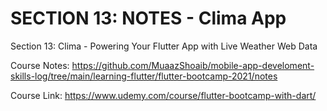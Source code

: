 # SECTION 13: NOTES - Clima App

Section 13: Clima - Powering Your Flutter App with Live Weather Web Data

Course Notes: https://github.com/MuaazShoaib/mobile-app-develoment-skills-log/tree/main/learning-flutter/flutter-bootcamp-2021/notes

Course Link: https://www.udemy.com/course/flutter-bootcamp-with-dart/
